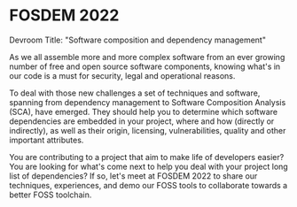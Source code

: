 # FOSDEM 2022
Devroom Title: "Software composition and dependency management"

As we all assemble more and more complex software from an ever growing number of free and open source software components, knowing what's in our code is a must for security, legal and operational reasons.

To deal with those new challenges a set of techniques and software, spanning from dependency management to Software Composition Analysis (SCA), have emerged. They should help you to determine which software dependencies are embedded in your project, where and how (directly or indirectly), as well as their origin, licensing, vulnerabilities, quality and other important attributes.

You are contributing to a project that aim to make life of developers easier? You are looking for what's come next to help you deal with your project long list of dependencies? If so, let's meet at FOSDEM 2022 to share our techniques, experiences, and demo our FOSS tools to collaborate towards a better FOSS toolchain.
